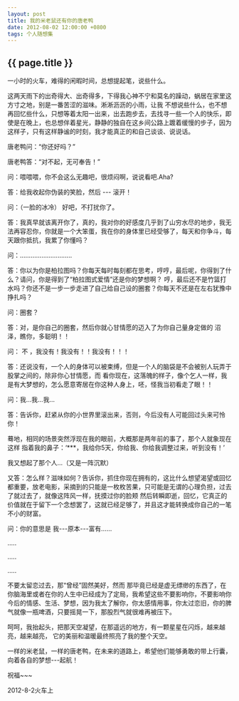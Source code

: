 ```yaml
---
layout: post
title: 我的米老鼠还有你的唐老鸭
date: 2012-08-02 12:00:00 +0800
tags: 个人随想集
--- 
```


<h2>{{ page.title }}</h2>

一小时的火车，难得的闲暇时间，总想提起笔，说些什么。

这两天雨下的出奇得大、出奇得多，下得我心神不宁和莫名的躁动，蜗居在家里这方寸之地，别是一番苦涩的滋味。淅淅沥沥的小雨，让我 不想说些什么，也不想再回忆些什么，只想等着太阳一出来，出去跑步去，去找寻一些一个人的快乐，即使是在晚上，也总想伴着星光，静静的独自在这乡间公路上踱着缓慢的步子，因为这样子，只有这样静谧的时刻，我才能真正的和自己谈谈、说说话。

唐老鸭问：“你还好吗？”

唐老鸭答：“对不起，无可奉告！”

问：喂喂喂，你不会这么无趣吧，很烦闷啊，说说看吧.Aha?

答：给我收起你伪装的笑脸，然后 ---  滚开！

问：（一脸的冰冷） 好吧，不打扰你了。

答：我真早就该离开你了，真的，我对你的好感度几乎到了山穷水尽的地步，我无法再容忍你，你就是一个大笨蛋，我在你的身体里已经受够了，每天和你争斗，每天跟你抵抗，我累了你懂吗？

问：………………………..

答：你以为你是柏拉图吗？你每天每时每刻都在思考，哼哼，最后呢，你得到了什么？请问，你是得到了“柏拉图式爱情”还是你的梦想啊？ 哼，最后还不是竹篮打水吗？你还不是一步一步走进了自己给自己设的圈套？你每天不还是在左右犹豫中挣扎吗？

问：圈套？

答：对，是你自己的圈套，然后你就心甘情愿的迈入了为你自己量身定做的 沼泽，瞧你，多聪明！！

问： 不 ，我没有！我没有！！我没有！！！

答：还说没有，一个人的身体可以被束缚，但是一个人的脑袋是不会被别人玩弄于股掌之间的，除非你心甘情愿，而 看你现在，这落魄的样子，像个乞人一样，我是有大梦想的，怎么愿意寄居在你这种人身上，呸，怪我当初看走了眼！！

问：我…我…我…

答：告诉你，赶紧从你的小世界里滚出来，否则，今后没有人可能回过头来可怜你！

蓦地，相同的场景突然浮现在我的眼前，大概那是两年前的事了，那个人就象现在这样 指着我的鼻子：‘***，我给你5天，你给我、你给我调整过来，听到没有！’

我又想起了那个人...（又是一阵沉默）

又答：怎么样？滋味如何？告诉你，抓住你现在拥有的，这比什么想望渴望或回忆都重要，放老电影，采摘到的只能是一枚枚苦果，只可能是无谓的心理负担，过去了就过去了，就像这阵风一样，抚摸过你的脸颊 然后转瞬即逝，回忆，它真正的价值就在于留下一个念想罢了，这就已经足够了，并且这才能转换成你自己的一笔不小的财富。

问：你的意思是  我---原本---富有……

…..

…..

…..

不要太留恋过去，那“曾经”固然美好，然而 那毕竟已经是虚无缥缈的东西了，在你脑海里或者在你的人生中已经成为了定局，我希望这些不要影响你，不要影响你今后的情感、生活、梦想，因为我太了解你，你太感情用事，你太过恋旧，你的脾气就像一瓶啤酒，只要摇晃一下，那股烈气就很难再被压下。

呵呵，我抬起头，把那天空凝望，在那遥远的地方，有一颗星星在闪烁，越来越亮，越来越亮，  它的美丽和温暖最终照亮了我的整个天空。

一样的米老鼠，一样的唐老鸭，在未来的道路上，希望他们能够勇敢的带上行囊，向着各自的梦想---起航！

祝福~~~

2012-8-2火车上